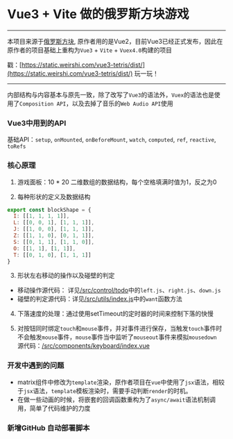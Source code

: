 # Vue3 + Vite 做的俄罗斯方块游戏

----
本项目来源于[俄罗斯方块](https://github.com/Binaryify/vue-tetris), 原作者用的是Vue2，目前Vue3已经正式发布，因此在原作者的项目基础上重构为`Vue3` + `Vite` + `Vuex4.0`构建的项目

戳：[https://static.weirshi.com/vue3-tetris/dist/](https://static.weirshi.com/vue3-tetris/dist/) 玩一玩！

----


内部结构与内容基本与原先一致，除了改写了`Vue3`的语法外，`Vuex`的语法也是使用了`Composition API`，以及去掉了音乐的`Web Audio API`使用

### Vue3中用到的API
基础API：`setup`, `onMounted`, `onBeforeMount`, `watch`, `computed`, `ref`, `reactive`, `toRefs`


### 核心原理

1. 游戏面板：10 * 20 二维数组的数据结构，每个空格填满时值为1，反之为0

2. 每种形状的定义及数据结构
```js
export const blockShape = {
  I: [[1, 1, 1, 1]],
  L: [[0, 0, 1], [1, 1, 1]],
  J: [[1, 0, 0], [1, 1, 1]],
  Z: [[1, 1, 0], [0, 1, 1]],
  S: [[0, 1, 1], [1, 1, 0]],
  O: [[1, 1], [1, 1]],
  T: [[0, 1, 0], [1, 1, 1]]
}
```

3. 形状左右移动的操作以及碰壁的判定
  - 移动操作源代码： 详见[/src/control/todo](https://github.com/WeirShi/vue3-tetris/tree/main/src/control/todo)中的`left.js`、`right.js`、`down.js`
  - 碰壁的判定源代码：详见[/src/utils/index.js](https://github.com/WeirShi/vue3-tetris/blob/main/src/utils/index.js)中的`want`函数方法

4. 下落速度的处理：通过使用setTimeout的定时器的时间来控制下落的快慢

5. 对按钮同时绑定`touch`和`mouse`事件，并对事件进行保存，当触发`touch`事件时不会触发`mouse`事件，`mouse`事件当中监听了`mouseout`事件来模拟`mousedown`    
源代码：[/src/components/keyboard/index.vue](https://github.com/WeirShi/vue3-tetris/blob/main/src/components/keyboard/index.vue)

### 开发中遇到的问题
- matrix组件中修改为`template`渲染，原作者项目在`vue`中使用了`jsx`语法，相较于`jsx`语法，`template`模板渲染时，需要手动判断`render`的时机。   
- 在做一些动画的时候，将嵌套的回调函数重构为了`async/await`语法机制调用，简单了代码维护的力度 

### 新增GitHub 自动部署脚本
